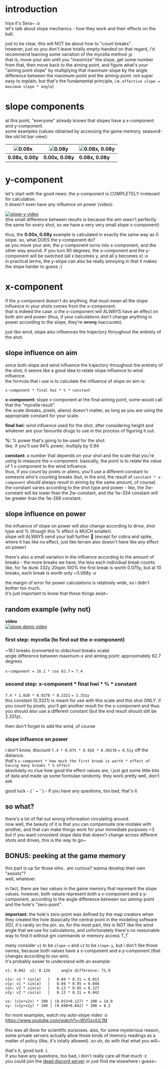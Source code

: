 # introduction

hiya it's Sera~ :o  
let's talk about slope mechanics - how they work and their effects on the ball.

just to be clear, this will NOT be about how to "count breaks".  
however, just so you don't leave totally empty-handed on that regard, i'd recommend learning some variation of the mycella method ;p  
that is, move your aim until you "maximize" the slope, get some number from that, then move back to the aiming point, and figure what's your "aiming point slope" by multiplying that maximum-slope by the angle difference between the maximum-point and the aiming-point. not super easy to explain, but that's the fundamental principle, i.e. `effective slope = maximum slope * angle`)

# slope components

at this point, "everyone" already knows that slopes have a x-component and y-component.  
some examples (values obtained by accessing the game memory, season4-like old hit bar view):

| ![0.08x](https://i.imgur.com/ltZCYp8.png) | ![0.08y](https://i.imgur.com/3edZNVN.png) | ![0.08x, 0.08y](https://i.imgur.com/UKbZ1tc.png) |
|-------------|-------------|-|
| **0.08x, 0.00y** | **0.00x, 0.08y** | **0.08x, 0.08y** |

# y-component

let's start with the good news: the y-component is COMPLETELY irrelevant for calculation.  
it doesn't even have any influence on power (video):

[![slope-y video](https://img.youtube.com/vi/Yw9XEveIh8w/0.jpg)](https://www.youtube.com/watch?v=Yw9XEveIh8w)  
(the small difference between results is because the aim wasn't perfectly the same for every shot, so we have a very very small slope x-component)

thus, the **0.00x, 0.08y** example is calculated in exactly the same way as 0 slope. so, what DOES the y-component do?  
as you move your aim, the y-component turns into x-component, and the other way around. if you turn 90 degrees, the x-component and the y-component will be switched (all x becomes y, and all y becomes x) :o  
in practical terms, the y-slope can also be really annoying in that it makes the slope harder to guess ;(

# x-component

if the y-component doesn't do anything, that must mean all the slope influence in your shots comes from the x-component.  
that is indeed the case :o the x-component will ALWAYS have an effect on both aim and power (thus, if your calculations don't change anything in power according to the slope, they're ~~wrong~~ inaccurate).

just like wind, slope also influences the trajectory throughout the entirety of the shot.

## slope influence on aim

since both slope and wind influence the trajectory throughout the entirety of the shot, it seems like a good idea to relate slope influence to wind influence.  
the formula that i use is to calculate the influence of slope on aim is:

``x-component * final hwi * % * constant``

**x-component:** slope x-component at the final aiming point, some would call that the "mycella result".  
the scale (breaks, pixels, aliens) doesn't matter, as long as you are using the appropriate constant for your scale.

**final hwi:** wind influence used for the shot, after considering height and whatever are your favourite drugs to use in the process of figuring it out.

**%:** % power that's going to be used for the shot.  
like, if you'll use 94% power, multiply by 0.94

**constant:** a number that depends on your shot and the scale that you're using to measure the x-component. basically, the point is to relate the value of 1 x-component to the wind influence.  
thus, if you count by pixels or aliens, you'll use a different constant to someone who's counting breaks (but, in the end, the result of `constant * x-component` should always result in aiming by the same amount, of course).  
the constant varies according to the shot type and power - like, the 3w-constant will be lower than the 2w-constant, and the 1w-334 constant will be greater than the 1w-266 constant.


## slope influence on power

the influence of slope on power will also change according to drive, shot type and % (though this % effect is MUCH smaller).  
slope will ALWAYS send your ball further 👀 (except for cobra and spike, where it has like no effect, just like terrain also doesn't have like any effect on power)

there's also a small variation in the influence according to the amount of breaks - the more breaks we have, the less each individual break counts.  
like, for 1w dunk 332y 20spin 100% the first break is worth 0.075y, but at 10 breaks, each break is worth only ~0.068y :o

the margin of error for power calculations is relatively wide, so i didn't bother too much.  
it's just important to know that those things exist~


## random example (why not)

**video**  
[![slope demo video](https://img.youtube.com/vi/uTjE33t8kxc/0.jpg)](https://www.youtube.com/watch?v=uTjE33t8kxc)

### first step: mycella (to find out the x-component)
~16.1 breaks (converted to oldschool breaks scale)  
angle difference between maximum-x and aiming point: approximately 62.7 degrees

``x-component = 16.1 * cos 62.7`` ``= 7.4``

### second step: x-component * final hwi * % * constant
``7.4 * 1.020 * 0.9278 * 0.3321`` ``= 2.331y``  
this constant (0.3321) is meant for use with this scale and this shot ONLY. if you count by pixels, you'll get another result for the x-component and thus you should also use a different constant (but the end result should still be 2.331y)..

then don't forget to add the wind, of course

### slope influence on power

i don't know, discount ``7.4 * 0.075 * 0.926 * 0.99278`` ``= 0.51y`` off the distance.  
that's ``x-component * how much the first break is worth * effect of having many breaks * % effect``  
absolutely no clue how good the effect values are, i just got some little bits of data and made up some formulae randomly. they work pretty well, don't ask

good luck -.( ' ~ ' ).- if you have any questions, too bad, that's it


## so what?

there's a lot of flat out wrong information circulating around.  
now well, the beauty of it is that you can compensate one mistake with another, and that can make things work for your immediate purposes <3  
but if you want consistent slope data that doesn't change across different shots and drives, this is the way to go~



## BONUS: peeking at the game memory

this part is up for those who.. are curious? wanna develop their own "assists"?  
well, whatever.  

in fact, there are two values in the game memory that represent the slope values. however, both values represent *both* a x-component and a y-component, according to the angle difference between our aiming-point and the hole's "zero-point".

**important:** the hole's zero-point was defined by the map creators when they created the hole (basically the central point in the modeling software XD), it's rarely on the pin. so, for the most part, this is NOT like the wind angle that we use for calculations, and unfortunately there's no reasonable way to find it without gm commands or memory access T_T

many consider `v1` to be `slope-x` and `v2` to be `slope-y`, but i don't like those names, because both values have a x-component and a y-component (that changes according to our aim).  
it's probably easier to understand with an example:

```
v1: 0.042  v2: 0.134     angle difference: 71.9

v1x: v1 * cos(a)   |   0.04 * 0.31 = 0.013
v1y: v1 * sin(a)   |   0.04 * 0.95 = 0.040
v2x: v2 * sin(a)   |   0.13 * 0.95 = 0.127
v2y: v2 * cos(a)   |   0.13 * 0.31 = 0.042

vx: (v1x+v2x) * 100 | (0.013+0.127) * 100 = 14.0
vy: (v1y+v2y) * 100 | (0.040+0.042) * 100 = 8.2
```

for more examples, watch my auto-slope video :o https://www.youtube.com/watch?v=l6VGsviUL1M

this was all done for scientific purposes. also, for some mysterious reason, some private servers actually allow these kinds of memory readings as a matter of policy (like, it's totally allowed).
so uh, do with that what you will~

that's it, good luck :)  
if you have any questions, too bad, i don't really care all that much :c  
you could join the [dead discord server](https://discord.gg/2UYHA2W85d) or just find me elsewhere i guess~
